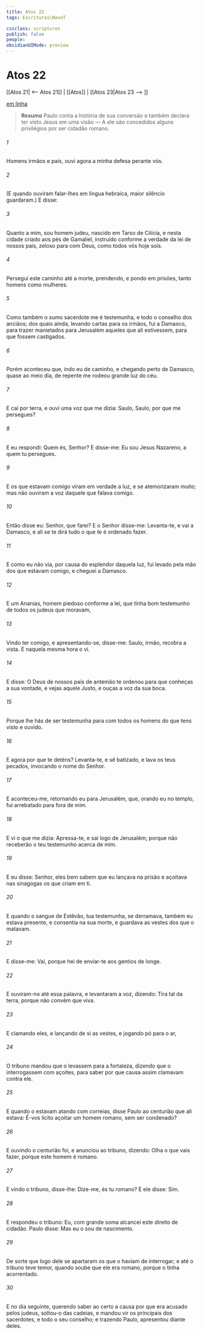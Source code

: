 ```yaml
---
title: Atos 22
tags: Escrituras\NovoT

cssclass: scriptures
publish: false
people:
obsidianUIMode: preview
---
```


# Atos 22
[[Atos 21| <-- Atos 21]] | [[Atos]] | [[Atos 23|Atos 23 --> ]]

[em linha](https://churchofjesuschrist.org/study/scriptures/nt/acts/22?lang=por)

> __Resumo__
Paulo conta a história de sua conversão e também declara ter visto Jesus em uma visão — A ele são concedidos alguns privilégios por ser cidadão romano.

###### 1 
Homens irmãos e pais, ouvi agora a minha defesa perante vós.

###### 2 
(E quando ouviram falar-lhes em língua hebraica, maior silêncio guardaram.) E disse:

###### 3 
Quanto a mim, sou homem judeu, nascido em Tarso de Cilícia, e nesta cidade criado aos pés de Gamaliel, instruído conforme a verdade da lei de nossos pais, zeloso para com Deus, como todos vós hoje sois.

###### 4 
Persegui este caminho até a morte, prendendo, e pondo em prisões, tanto homens como mulheres.

###### 5 
Como também o sumo sacerdote me é testemunha, e todo o conselho dos anciãos; dos quais ainda, levando cartas para os irmãos, fui a Damasco, para trazer manietados para Jerusalém aqueles que ali estivessem, para que fossem castigados.

###### 6 
Porém aconteceu que, indo eu  de caminho, e chegando perto de Damasco, quase ao meio dia, de repente me rodeou  grande luz do céu.

###### 7 
E caí por terra, e ouvi uma voz que me dizia: Saulo, Saulo, por que me persegues?

###### 8 
E eu respondi: Quem és, Senhor? E disse-me: Eu sou Jesus Nazareno, a quem tu persegues.

###### 9 
E os que estavam comigo viram em verdade a luz, e se atemorizaram muito; mas não ouviram a voz daquele que falava comigo.

###### 10 
Então disse eu: Senhor, que farei? E o Senhor disse-me: Levanta-te, e vai a Damasco, e ali se te dirá tudo o que te é ordenado fazer.

###### 11 
E como eu não via, por causa do esplendor daquela luz, fui levado pela mão dos que estavam comigo, e cheguei a Damasco.

###### 12 
E um  Ananias, homem piedoso conforme a lei, que tinha bom testemunho de todos os judeus que  moravam,

###### 13 
Vindo ter comigo, e apresentando-se, disse-me: Saulo, irmão, recobra a vista. E naquela mesma hora o vi.

###### 14 
E  disse: O Deus de nossos pais de antemão te ordenou para que conheças a sua vontade, e vejas aquele Justo, e ouças a voz da sua boca.

###### 15 
Porque lhe hás de ser testemunha para com todos os homens do que tens visto e ouvido.

###### 16 
E agora por que te deténs? Levanta-te, e sê batizado, e lava os teus pecados, invocando o nome do Senhor.

###### 17 
E aconteceu-me, retornando eu para Jerusalém, que, orando eu no templo, fui arrebatado para fora de mim.

###### 18 
E vi o que me dizia: Apressa-te, e sai logo de Jerusalém; porque não receberão o teu testemunho acerca de mim.

###### 19 
E eu disse: Senhor, eles bem sabem que eu lançava na prisão e açoitava nas sinagogas os que criam em ti.

###### 20 
E quando o sangue de Estêvão, tua testemunha, se derramava, também eu estava presente, e consentia na sua morte, e guardava as vestes dos que o matavam.

###### 21 
E disse-me: Vai, porque hei de enviar-te aos gentios de longe.

###### 22 
E ouviram-no até essa palavra, e levantaram a voz, dizendo: Tira tal  da terra, porque não convém que viva.

###### 23 
E clamando eles, e lançando de si as vestes, e jogando pó para o ar,

###### 24 
O tribuno mandou que o levassem para a fortaleza, dizendo que o interrogassem com açoites, para saber por que causa assim clamavam contra ele.

###### 25 
E quando o estavam atando com correias, disse Paulo ao centurião que ali estava: É-vos lícito açoitar um homem romano, sem ser condenado?

###### 26 
E ouvindo  o centurião foi, e anunciou ao tribuno, dizendo: Olha o que vais fazer, porque este homem é romano.

###### 27 
E vindo o tribuno, disse-lhe: Dize-me, és tu romano? E ele disse: Sim.

###### 28 
E respondeu o tribuno: Eu, com grande soma  alcancei este direito de cidadão. Paulo disse: Mas eu o sou de nascimento.

###### 29 
De sorte que logo dele se apartaram os que o haviam de interrogar; e até o tribuno teve temor, quando soube que ele era romano, porque o tinha acorrentado.

###### 30 
E no dia seguinte, querendo saber ao certo a causa por que era acusado pelos judeus, soltou-o das cadeias, e mandou vir os principais dos sacerdotes, e todo o seu conselho; e trazendo Paulo,  apresentou diante deles.

